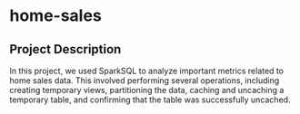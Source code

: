 # home-sales

## Project Description

In this project, we used SparkSQL to analyze important metrics related to home sales data. This involved performing several operations, including creating temporary views, partitioning the data, caching and uncaching a temporary table, and confirming that the table was successfully uncached.
